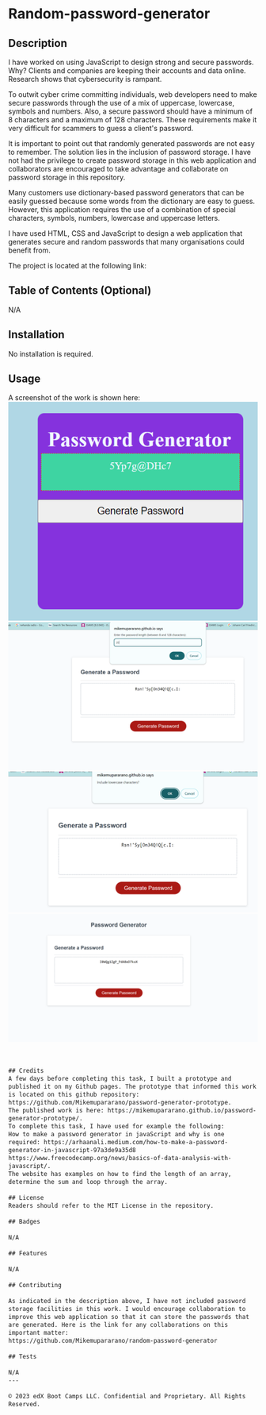 # Random-password-generator
## Description 
I have worked on using JavaScript to design strong and secure passwords. Why? Clients and companies are keeping their accounts and data online. Research shows that cybersecurity is rampant. 

To outwit cyber crime committing individuals, web developers need to make secure passwords through the use of a mix of uppercase, lowercase, symbols and numbers. Also, a secure password should have a minimum of 8 characters and a maximum of 128 characters. These requirements make it very difficult for scammers to guess a client's password.

It is important to point out that randomly generated passwords are not easy to remember. The solution lies in the inclusion of password storage. I have not had the privilege to create password storage in this web application and collaborators are encouraged to take advantage and collaborate on password storage in this repository.

Many customers use dictionary-based password generators that can be easily guessed because some words from the dictionary are easy to guess. However, this application requires the use of a combination of special characters, symbols, numbers, lowercase and uppercase letters.

I have used HTML, CSS and JavaScript to design a web application that generates secure and random passwords that many organisations could benefit from.

The project is located at the following link:



## Table of Contents (Optional)
N/A

## Installation

No installation is required.

## Usage 
A screenshot of the work is shown here:
![A screenshot of the prototype that was used to inform how this work should be completed is here:](./assets/prototype.png)
![A screenshot of the application that requests the length of password:](./assets/password-length.png)
![A screenshot of a prompt:](./assets/lowercase-prompt.png)
![A screenshot of the project is here:](./assets/password-generator.png)
```


## Credits
A few days before completing this task, I built a prototype and published it on my Github pages. The prototype that informed this work is located on this github repository: https://github.com/Mikemupararano/password-generator-prototype.
The published work is here: https://mikemupararano.github.io/password-generator-prototype/.
To complete this task, I have used for example the following:
How to make a password generator in javaScript and why is one required: https://arhaanali.medium.com/how-to-make-a-password-generator-in-javascript-97a3de9a35d8
https://www.freecodecamp.org/news/basics-of-data-analysis-with-javascript/.
The website has examples on how to find the length of an array, determine the sum and loop through the array. 

## License
Readers should refer to the MIT License in the repository.

## Badges

N/A

## Features

N/A

## Contributing

As indicated in the description above, I have not included password storage facilities in this work. I would encourage collaboration to improve this web application so that it can store the passwords that are generated. Here is the link for any collaborations on this important matter:
https://github.com/Mikemupararano/random-password-generator

## Tests

N/A
---

© 2023 edX Boot Camps LLC. Confidential and Proprietary. All Rights Reserved.
